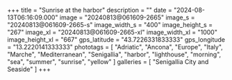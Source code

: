+++
title = "Sunrise at the harbor"
description = ""
date = "2024-08-13T06:16:09.000"
image = "20240813@061609-2665"
image_s = "20240813@061609-2665-s"
image_width_s = "400"
image_height_s = "267"
image_xl = "20240813@061609-2665-xl"
image_width_xl = "1000"
image_height_xl = "667"
gps_latitude = "43.7226331833333"
gps_longitude = "13.2220141333333"
phototags = [ "Adriatic", "Ancona", "Europe", "Italy", "Marche", "Mediterranean", "Senigallia", "harbor", "lighthouse", "morning", "sea", "summer", "sunrise", "yellow" ]
galleries = [ "Senigallia City and Seaside" ]
+++
